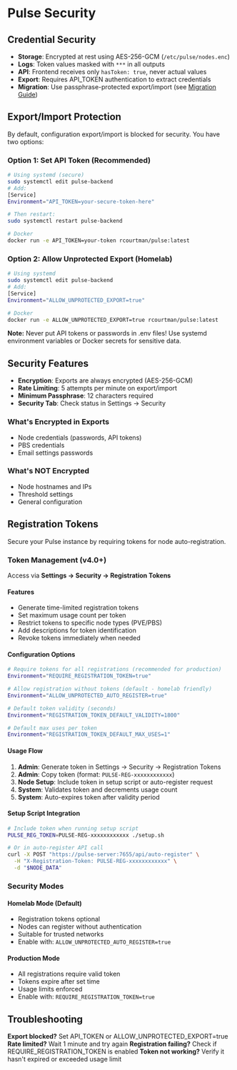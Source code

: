 # Pulse Security

## Credential Security

- **Storage**: Encrypted at rest using AES-256-GCM (`/etc/pulse/nodes.enc`)
- **Logs**: Token values masked with `***` in all outputs
- **API**: Frontend receives only `hasToken: true`, never actual values
- **Export**: Requires API_TOKEN authentication to extract credentials
- **Migration**: Use passphrase-protected export/import (see [Migration Guide](MIGRATION.md))

## Export/Import Protection

By default, configuration export/import is blocked for security. You have two options:

### Option 1: Set API Token (Recommended)
```bash
# Using systemd (secure)
sudo systemctl edit pulse-backend
# Add:
[Service]
Environment="API_TOKEN=your-secure-token-here"

# Then restart:
sudo systemctl restart pulse-backend

# Docker
docker run -e API_TOKEN=your-token rcourtman/pulse:latest
```

### Option 2: Allow Unprotected Export (Homelab)
```bash
# Using systemd
sudo systemctl edit pulse-backend
# Add:
[Service]
Environment="ALLOW_UNPROTECTED_EXPORT=true"

# Docker
docker run -e ALLOW_UNPROTECTED_EXPORT=true rcourtman/pulse:latest
```

**Note:** Never put API tokens or passwords in .env files! Use systemd environment variables or Docker secrets for sensitive data.

## Security Features

- **Encryption**: Exports are always encrypted (AES-256-GCM)
- **Rate Limiting**: 5 attempts per minute on export/import
- **Minimum Passphrase**: 12 characters required
- **Security Tab**: Check status in Settings → Security

### What's Encrypted in Exports
- Node credentials (passwords, API tokens)
- PBS credentials
- Email settings passwords

### What's NOT Encrypted
- Node hostnames and IPs
- Threshold settings
- General configuration

## Registration Tokens

Secure your Pulse instance by requiring tokens for node auto-registration.

### Token Management (v4.0+)
Access via **Settings → Security → Registration Tokens**

#### Features
- Generate time-limited registration tokens
- Set maximum usage count per token
- Restrict tokens to specific node types (PVE/PBS)
- Add descriptions for token identification
- Revoke tokens immediately when needed

#### Configuration Options
```bash
# Require tokens for all registrations (recommended for production)
Environment="REQUIRE_REGISTRATION_TOKEN=true"

# Allow registration without tokens (default - homelab friendly)
Environment="ALLOW_UNPROTECTED_AUTO_REGISTER=true"

# Default token validity (seconds)
Environment="REGISTRATION_TOKEN_DEFAULT_VALIDITY=1800"

# Default max uses per token
Environment="REGISTRATION_TOKEN_DEFAULT_MAX_USES=1"
```

#### Usage Flow
1. **Admin**: Generate token in Settings → Security → Registration Tokens
2. **Admin**: Copy token (format: `PULSE-REG-xxxxxxxxxxxx`)
3. **Node Setup**: Include token in setup script or auto-register request
4. **System**: Validates token and decrements usage count
5. **System**: Auto-expires token after validity period

#### Setup Script Integration
```bash
# Include token when running setup script
PULSE_REG_TOKEN=PULSE-REG-xxxxxxxxxxxx ./setup.sh

# Or in auto-register API call
curl -X POST "https://pulse-server:7655/api/auto-register" \
  -H "X-Registration-Token: PULSE-REG-xxxxxxxxxxxx" \
  -d "$NODE_DATA"
```

### Security Modes

#### Homelab Mode (Default)
- Registration tokens optional
- Nodes can register without authentication
- Suitable for trusted networks
- Enable with: `ALLOW_UNPROTECTED_AUTO_REGISTER=true`

#### Production Mode
- All registrations require valid token
- Tokens expire after set time
- Usage limits enforced
- Enable with: `REQUIRE_REGISTRATION_TOKEN=true`

## Troubleshooting

**Export blocked?** Set API_TOKEN or ALLOW_UNPROTECTED_EXPORT=true
**Rate limited?** Wait 1 minute and try again
**Registration failing?** Check if REQUIRE_REGISTRATION_TOKEN is enabled
**Token not working?** Verify it hasn't expired or exceeded usage limit